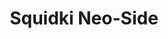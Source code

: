 ---
slug: squidki-neo-side
title: Squidki Neo-Side
description: "Squidki Neo-Side is an exciting online game. Play for free directly in your browser!"
icon: /images/new_mods/Sprunki Neo-Side.png
url: https://wowtbc.net/sprunkin/sprunki-neo-side/index.html
previewImage: /images/new_mods/Sprunki Neo-Side.png
type: new mods

# SEO配置
seo:
  title: "Squidki Neo-Side - Play Free Online Game | Fun Browser Games"
  description: "Squidki Neo-Side - Play this fun online game for free in your browser. No download required!"
  ogImage: "/images/new_mods/Sprunki Neo-Side.png"
  keywords: "squidki-neo-side, online game, browser game, free game, new mods game, play online"

videoUrls:
  - https://www.youtube.com/embed/example1
  - https://www.youtube.com/embed/example2

whyPlay:
  title: "Why Play Squidki Neo-Side?"
  items:
    - "Immersive Gameplay: Squidki Neo-Side offers an engaging and immersive gaming experience that will keep you entertained for hours"
    - "Challenging Levels: Test your skills with increasingly difficult challenges and obstacles"
    - "Beautiful Graphics: Enjoy stunning visuals and smooth animations that bring the game world to life"
    - "Regular Updates: New content and features are added regularly to keep the game fresh and exciting"
    - "Free to Play: Experience all the fun without spending a penny"
    - "Community Features: Connect with other players, share strategies, and compete for high scores"
    - "Cross-Platform: Play on any device with a web browser, no downloads required"

features:
  title: "Key Features of Squidki Neo-Side"
  image: "/images/new_mods/Sprunki Neo-Side.png"
  items:
    - "Intuitive Controls: Easy to learn controls make Squidki Neo-Side accessible for players of all skill levels"
    - "Multiple Game Modes: Enjoy various gameplay options that provide different challenges and experiences"
    - "Character Customization: Personalize your gaming experience with unique characters and items"
    - "Achievement System: Complete special tasks to earn rewards and recognition"
    - "Leaderboards: Compete with players worldwide and see who can achieve the highest scores"

characteristics:
  title: "Game Characteristics"
  image: "/images/new_mods/Sprunki Neo-Side.png"
  items:
    - "Genre: New mods game with elements of strategy and skill"
    - "Difficulty: Suitable for both casual gamers and those seeking a challenge"
    - "Play Time: Quick sessions or extended gameplay, depending on your preference"
    - "Art Style: Vibrant and engaging visuals that enhance the gaming experience"
    - "Sound Design: Immersive audio that complements the gameplay perfectly"

info: "Squidki Neo-Side is an exciting online game that offers players a unique and engaging gaming experience. With its intuitive controls, stunning visuals, and challenging gameplay, Squidki Neo-Side provides hours of entertainment for players of all ages and skill levels. Whether you're looking for a quick gaming session during a break or an extended play session, Squidki Neo-Side delivers an immersive experience that will keep you coming back for more. The game features multiple levels of increasing difficulty, ensuring that players are constantly challenged as they progress. With regular updates adding new content and features, Squidki Neo-Side remains fresh and exciting, providing endless entertainment options for its growing community of players."

howToPlayIntro: "Welcome to Squidki Neo-Side! This guide will walk you through the basics and help you master the game. Whether you're a beginner or looking to improve your skills, these tips and instructions will enhance your gaming experience."

howToPlaySteps:
  - title: "Getting Started"
    description: "Begin your Squidki Neo-Side adventure by familiarizing yourself with the controls. Use your keyboard or mouse to navigate through the game interface. The tutorial will guide you through the basic mechanics and help you understand the objectives."
  - title: "Understanding the Objectives"
    description: "In Squidki Neo-Side, your main goal is to progress through levels by completing specific objectives. Each level presents unique challenges that require different strategies and approaches."
  - title: "Mastering the Controls"
    description: "Practice using the controls to improve your precision and reaction time. Squidki Neo-Side requires quick reflexes and strategic thinking to overcome obstacles and defeat opponents."
  - title: "Utilizing Power-ups"
    description: "Collect power-ups throughout the game to enhance your abilities and overcome difficult challenges. Each power-up offers unique advantages that can be crucial for success."
  - title: "Developing Strategies"
    description: "As you progress in Squidki Neo-Side, develop effective strategies for different scenarios. Analyze patterns, anticipate challenges, and adapt your approach to maximize your performance."

faq:
  title: "Frequently Asked Questions about Squidki Neo-Side"
  items:
    - question: "Is Squidki Neo-Side free to play?"
      answer: "Yes, Squidki Neo-Side is completely free to play directly in your web browser. No downloads or purchases are required to enjoy the full game experience."
    - question: "Can I play Squidki Neo-Side on mobile devices?"
      answer: "Yes, Squidki Neo-Side is optimized for both desktop and mobile play. You can enjoy the game on any device with a web browser and internet connection."
    - question: "Are there any in-game purchases?"
      answer: "While Squidki Neo-Side is free to play, there may be optional in-game purchases available for cosmetic items or additional features that don't affect core gameplay."
    - question: "How often is Squidki Neo-Side updated?"
      answer: "The developers regularly update Squidki Neo-Side with new content, features, and improvements based on player feedback and game performance."
    - question: "Can I play Squidki Neo-Side offline?"
      answer: "Currently, Squidki Neo-Side requires an internet connection to play as it's a browser-based online game."
    - question: "Is Squidki Neo-Side suitable for children?"
      answer: "Yes, Squidki Neo-Side is designed to be family-friendly and suitable for players of all ages."
    - question: "How do I report bugs or issues?"
      answer: "If you encounter any problems while playing Squidki Neo-Side, you can report them through the game's support page or contact the developers directly through their website."
    - question: "Still Have Questions?"
      answer: "If you have additional questions about Squidki Neo-Side that aren't covered in this FAQ, please visit our support center or contact our customer service team for assistance."
---